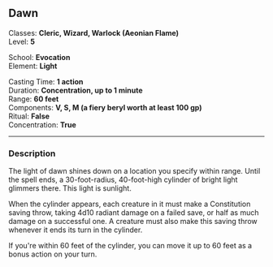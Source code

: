 ## Dawn

Classes: **Cleric, Wizard, Warlock (Aeonian Flame)**  
Level: **5**  

School: **Evocation**  
Element: **Light**  

Casting Time: **1 action**  
Duration: **Concentration, up to 1 minute**  
Range: **60 feet**  
Components: **V, S, M (a fiery beryl worth at least 100 gp)**  
Ritual: **False**  
Concentration: **True**  

------

### Description

The light of dawn shines down on a location you specify within range. Until the spell ends, a 30-foot-radius, 40-foot-high cylinder of bright light glimmers there. This light is sunlight.

When the cylinder appears, each creature in it must make a Constitution saving throw, taking 4d10 radiant damage on a failed save, or half as much damage on a successful one. A creature must also make this saving throw whenever it ends its turn in the cylinder.

If you're within 60 feet of the cylinder, you can move it up to 60 feet as a bonus action on your turn.